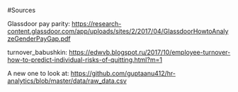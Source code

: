 #Sources

Glassdoor pay parity: https://research-content.glassdoor.com/app/uploads/sites/2/2017/04/GlassdoorHowtoAnalyzeGenderPayGap.pdf

turnover_babushkin: https://edwvb.blogspot.ru/2017/10/employee-turnover-how-to-predict-individual-risks-of-quitting.html?m=1

A new one to look at: https://github.com/guptaanu412/hr-analytics/blob/master/data/raw_data.csv

